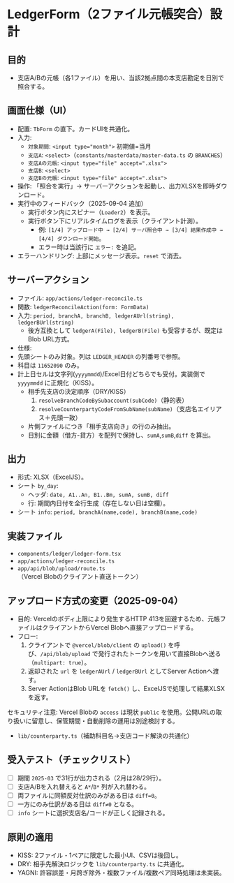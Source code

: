 # LedgerForm（2ファイル元帳突合）設計

## 目的
- 支店A/Bの元帳（各1ファイル）を用い、当該2拠点間の本支店勘定を日別で照合する。

## 画面仕様（UI）
- 配置: `TbForm` の直下。カードUIを共通化。
- 入力:
  - `対象期間`: `<input type="month">` 初期値=当月
  - `支店A`: `<select>`（`constants/masterdata/master-data.ts` の `BRANCHES`）
  - `支店Aの元帳`: `<input type="file" accept=".xlsx">`
  - `支店B`: `<select>`
  - `支店Bの元帳`: `<input type="file" accept=".xlsx">`
- 操作: 「照合を実行」→ サーバーアクションを起動し、出力XLSXを即時ダウンロード。
- 実行中のフィードバック（2025-09-04 追加）
  - 実行ボタン内にスピナー（`Loader2`）を表示。
  - 実行ボタン下にリアルタイムログを表示（クライアント計測）。
    - 例: `[1/4] アップロード中 → [2/4] サーバ照合中 → [3/4] 結果作成中 → [4/4] ダウンロード開始`。
    - エラー時は当該行に `エラー:` を追記。
- エラーハンドリング: 上部にメッセージ表示。`reset` で消去。

## サーバーアクション
- ファイル: `app/actions/ledger-reconcile.ts`
- 関数: `ledgerReconcileAction(form: FormData)`
- 入力: `period, branchA, branchB, ledgerAUrl(string), ledgerBUrl(string)`
  - 後方互換として `ledgerA(File), ledgerB(File)` も受容するが、既定はBlob URL方式。
- 仕様:
- 先頭シートのみ対象。列は `LEDGER_HEADER` の列番号で参照。
- 科目は `11652090` のみ。
- 計上日セルは文字列(`yyyymmdd`)/Excel日付どちらでも受付。実装側で `yyyymmdd` に正規化（KISS）。
  - 相手先支店の決定順序（DRY/KISS）
    1) `resolveBranchCodeBySubaccount(subCode)`（静的表）
    2) `resolveCounterpartyCodeFromSubName(subName)`（支店名エイリアス＋先頭一致）
  - 片側ファイルにつき「相手支店向き」の行のみ抽出。
  - 日別に金額（借方-貸方）を配列で保持し、`sumA`,`sumB`,`diff` を算出。

## 出力
- 形式: XLSX（ExcelJS）。
- シート `by_day`:
  - ヘッダ: `date, A1..An, B1..Bm, sumA, sumB, diff`
  - 行: 期間内日付を全行生成（存在しない日は空欄）。
- シート `info`: `period, branchA(name,code), branchB(name,code)`

## 実装ファイル
- `components/ledger/ledger-form.tsx`
- `app/actions/ledger-reconcile.ts`
- `app/api/blob/upload/route.ts`（Vercel Blobのクライアント直送トークン）

## アップロード方式の変更（2025-09-04）

- 目的: Vercelのボディ上限により発生するHTTP 413を回避するため、元帳ファイルはクライアントからVercel Blobへ直接アップロードする。
- フロー:
  1) クライアントで `@vercel/blob/client` の `upload()` を呼び、`/api/blob/upload` で発行されたトークンを用いて直接Blobへ送る（`multipart: true`）。
  2) 返却された `url` を `ledgerAUrl` / `ledgerBUrl` としてServer Actionへ渡す。
  3) Server ActionはBlob URLを `fetch()` し、ExcelJSで処理して結果XLSXを返す。

セキュリティ注意: Vercel Blobの `access` は現状 `public` を使用。公開URLの取り扱いに留意し、保管期間・自動削除の運用は別途検討する。
- `lib/counterparty.ts`（補助科目名→支店コード解決の共通化）

## 受入テスト（チェックリスト）
- [ ] 期間 `2025-03` で31行が出力される（2月は28/29行）。
- [ ] 支店A/Bを入れ替えると `A*`/`B*` 列が入れ替わる。
- [ ] 両ファイルに同額反対仕訳のみがある日は `diff=0`。
- [ ] 一方にのみ仕訳がある日は `diff≠0` となる。
- [ ] `info` シートに選択支店名/コードが正しく記録される。

## 原則の適用
- KISS: 2ファイル・1ペアに限定した最小UI、CSVは後回し。
- DRY: 相手先解決ロジックを `lib/counterparty.ts` に共通化。
- YAGNI: 許容誤差・月跨ぎ除外・複数ファイル/複数ペア同時処理は未実装。
